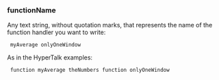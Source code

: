 ### functionName

Any text string, without quotation marks, that represents the name of the function handler you want to write:

<code><pre>
myAverage
onlyOneWindow
</pre></code>

As in the HyperTalk examples:

<code><pre>
function myAverage theNumbers
function onlyOneWindow
</pre></code>
